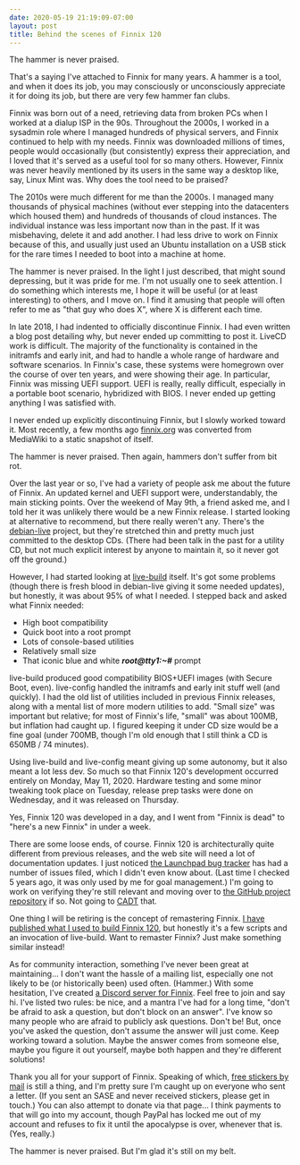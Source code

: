 ```yaml
---
date: 2020-05-19 21:19:09-07:00
layout: post
title: Behind the scenes of Finnix 120
---
```

The hammer is never praised.

That's a saying I've attached to Finnix for many years.  A hammer is a tool, and when it does its job, you may consciously or unconsciously appreciate it for doing its job, but there are very few hammer fan clubs.

Finnix was born out of a need, retrieving data from broken PCs when I worked at a dialup ISP in the 90s.  Throughout the 2000s, I worked in a sysadmin role where I managed hundreds of physical servers, and Finnix continued to help with my needs.  Finnix was downloaded millions of times, people would occasionally (but consistently) express their appreciation, and I loved that it's served as a useful tool for so many others.  However, Finnix was never heavily mentioned by its users in the same way a desktop like, say, Linux Mint was.  Why does the tool need to be praised?

The 2010s were much different for me than the 2000s.  I managed many thousands of physical machines (without ever stepping into the datacenters which housed them) and hundreds of thousands of cloud instances.  The individual instance was less important now than in the past.  If it was misbehaving, delete it and add another.  I had less drive to work on Finnix because of this, and usually just used an Ubuntu installation on a USB stick for the rare times I needed to boot into a machine at home.

The hammer is never praised.  In the light I just described, that might sound depressing, but it was pride for me.  I'm not usually one to seek attention.  I do something which interests me, I hope it will be useful (or at least interesting) to others, and I move on.  I find it amusing that people will often refer to me as "that guy who does X", where X is different each time.

In late 2018, I had indented to officially discontinue Finnix.  I had even written a blog post detailing why, but never ended up committing to post it.  LiveCD work is difficult.  The majority of the functionality is contained in the initramfs and early init, and had to handle a whole range of hardware and software scenarios.  In Finnix's case, these systems were homegrown over the course of over ten years, and were showing their age.  In particular, Finnix was missing UEFI support.  UEFI is really, really difficult, especially in a portable boot scenario, hybridized with BIOS.  I never ended up getting anything I was satisfied with.

I never ended up explicitly discontinuing Finnix, but I slowly worked toward it.  Most recently, a few months ago [finnix.org](https://www.finnix.org/) was converted from MediaWiki to a static snapshot of itself.

The hammer is never praised.  Then again, hammers don't suffer from bit rot.

Over the last year or so, I've had a variety of people ask me about the future of Finnix.  An updated kernel and UEFI support were, understandably, the main sticking points.  Over the weekend of May 9th, a friend asked me, and I told her it was unlikely there would be a new Finnix release.  I started looking at alternative to recommend, but there really weren't any.  There's the [debian-live](https://wiki.debian.org/DebianLive) project, but they're stretched thin and pretty much just committed to the desktop CDs.  (There had been talk in the past for a utility CD, but not much explicit interest by anyone to maintain it, so it never got off the ground.)

However, I had started looking at [live-build](https://salsa.debian.org/live-team/live-build) itself.  It's got some problems (though there is fresh blood in debian-live giving it some needed updates), but honestly, it was about 95% of what I needed.  I stepped back and asked what Finnix needed:

* High boot compatibility
* Quick boot into a root prompt
* Lots of console-based utilities
* Relatively small size
* That iconic blue and white ***root@tty1:~#*** prompt

live-build produced good compatibility BIOS+UEFI images (with Secure Boot, even).  live-config handled the initramfs and early init stuff well (and quickly).  I had the old list of utilities included in previous Finnix releases, along with a mental list of more modern utilities to add.  "Small size" was important but relative; for most of Finnix's life, "small" was about 100MB, but inflation had caught up.  I figured keeping it under CD size would be a fine goal (under 700MB, though I'm old enough that I still think a CD is 650MB / 74 minutes).

Using live-build and live-config meant giving up some autonomy, but it also meant a lot less dev.  So much so that Finnix 120's development occurred entirely on Monday, May 11, 2020.  Hardware testing and some minor tweaking took place on Tuesday, release prep tasks were done on Wednesday, and it was released on Thursday.

Yes, Finnix 120 was developed in a day, and I went from "Finnix is dead" to "here's a new Finnix" in under a week.

There are some loose ends, of course.  Finnix 120 is architecturally quite different from previous releases, and the web site will need a lot of documentation updates.  I just noticed [the Launchpad bug tracker](https://bugs.launchpad.net/finnix) has had a number of issues filed, which I didn't even know about.  (Last time I checked 5 years ago, it was only used by me for goal management.)  I'm going to work on verifying they're still relevant and moving over to [the GitHub project repository](https://github.com/finnix/finnix) if so.  Not going to [CADT](https://www.jwz.org/doc/cadt.html) that.

One thing I will be retiring is the concept of remastering Finnix.  [I have published what I used to build Finnix 120](https://github.com/finnix/finnix-live-build/tree/v120), but honestly it's a few scripts and an invocation of live-build.  Want to remaster Finnix?  Just make something similar instead!

As for community interaction, something I've never been great at maintaining...  I don't want the hassle of a mailing list, especially one not likely to be (or historically been) used often.  (Hammer.)  With some hesitation, I've created [a Discord server for Finnix](https://discord.gg/r44cv65).  Feel free to join and say hi.  I've listed two rules: be nice, and a mantra I've had for a long time, "don't be afraid to ask a question, but don't block on an answer".  I've know so many people who are afraid to publicly ask questions.  Don't be!  But, once you've asked the question, don't assume the answer will just come.  Keep working toward a solution.  Maybe the answer comes from someone else, maybe you figure it out yourself, maybe both happen and they're different solutions!

Thank you all for your support of Finnix.  Speaking of which, [free stickers by mail](https://www.finnix.org/Free_stickers) is still a thing, and I'm pretty sure I'm caught up on everyone who sent a letter.  (If you sent an SASE and never received stickers, please get in touch.)  You can also attempt to donate via that page... I think payments to that will go into my account, though PayPal has locked me out of my account and refuses to fix it until the apocalypse is over, whenever that is. (Yes, really.)

The hammer is never praised.  But I'm glad it's still on my belt.
